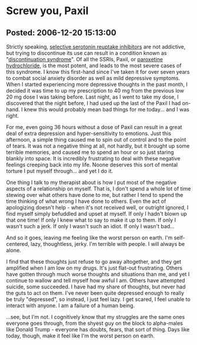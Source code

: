 Screw you, Paxil
===============

Posted: 2006-12-20 15:13:00
-------------------------

Strictly speaking, <a title="SSRIs" href="http://en.wikipedia.org/wiki/Selective_serotonin_reuptake_inhibitor">selective serotonin reuptake inhibitors</a> are not addictive, but trying to discontinue its use can result in a condition known as "<a href="http://en.wikipedia.org/wiki/Selective_serotonin_reuptake_inhibitor#Discontinuation_syndrome">discontinuation syndrome</a>". Of all the SSRIs, Paxil, or <a title="Paroxetine" href="http://en.wikipedia.org/wiki/Paroxetine">paroxetine hydrochloride</a>, is the most potent, and leads to the most severe cases of this syndrome. I know this first-hand since I've taken it for over seven years to combat social anxiety disorder as well as mild depressive symptoms. When I started experiencing more depressive thoughts in the past month, I decided it was time to up my prescription to 40 mg from the previous low 20 mg dose I was taking before. Last night, as I went to take my dose, I discovered that the night before, I had used up the last of the Paxil I had on-hand. I knew this would probably mean bad things for me today... and I was right.

For me, even going 36 hours without a dose of Paxil can result in a great deal of extra depression and hyper-sensitivity to emotions. Just this afternoon, a simple thing caused me to spin out of control and to the point of tears. It was not a negative thing at all, not hardly, but it brought up some terrible memories, and caused me to spend an hour or so just staring blankly into space. It is incredibly frustrating to deal with these negative feelings creeping back into my life. Noone deserves this sort of mental torture I put myself through... and yet I do it.

One thing I talk to my therapist about is how I put most of the negative aspects of a relationship on myself. That is, I don't spend a whole lot of time stewing over what others have done to me, but rather I tend to spend the time thinking of what wrong I have done to others. Even the act of apologizing doesn't help - when it's not received well, or outright ignored, I find myself simply befuddled and upset at myself. If only I hadn't blown up that one time! If only I knew what to say to make it up to them. If only I wasn't such a jerk. If only I wasn't such an idiot. If only I wasn't bad...

And so it goes, leaving me feeling like the worst person on earth. I'm self-centered, lazy, thoughtless, jerky. I'm terrible with people. I will always be alone.

I find that these thoughts just refuse to go away altogether, and they get amplified when I am low on my drugs. It's just flat-out frustrating. Others have gotten through much worse thoughts and situations than me, and yet I continue to wallow and tell myself how awful I am. Others have attempted suicide, some succeeded. I have had my share of thoughts, but never had the guts to act on them. I've never been quite depressed enough to really be truly "depressed", so instead, I just feel lazy. I get scared, I feel unable to interact with anyone. I am a failure of a human being.

...see, but I'm not. I cognitively know that my struggles are the same ones everyone goes through, from the shyest guy on the block to alpha-males like Donald Trump - everyone has doubts, fears, that sort of thing. Days like today, though, make it feel like I'm the worst person on earth.
